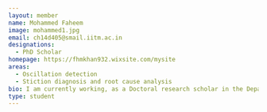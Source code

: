 ```yaml
---
layout: member
name: Mohammed Faheem
image: mohammed1.jpg
email: ch14d405@smail.iitm.ac.in
designations: 
  - PhD Scholar
homepage: https://fhmkhan932.wixsite.com/mysite
areas:
  - Oscillation detection
  - Stiction diagnosis and root cause analysis
bio: I am currently working, as a Doctoral research scholar in the Department of Chemical Engineering, IIT Madras. I am graduated in Instrumentation and Control Engineering from APJ Abdul Kalam Azad University, Lucknow. 
type: student
---
```

